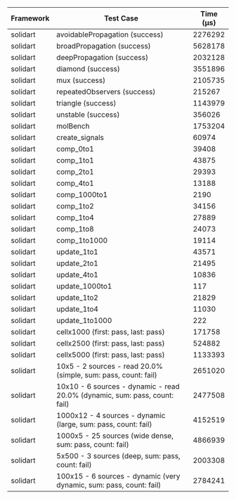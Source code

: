 | Framework | Test Case | Time (μs) |
| --- | --- | --- |
| solidart | avoidablePropagation (success) | 2276292 |
| solidart | broadPropagation (success) | 5628178 |
| solidart | deepPropagation (success) | 2032128 |
| solidart | diamond (success) | 3551896 |
| solidart | mux (success) | 2105735 |
| solidart | repeatedObservers (success) | 215267 |
| solidart | triangle (success) | 1143979 |
| solidart | unstable (success) | 356026 |
| solidart | molBench | 1753204 |
| solidart | create_signals | 60974 |
| solidart | comp_0to1 | 39408 |
| solidart | comp_1to1 | 43875 |
| solidart | comp_2to1 | 29393 |
| solidart | comp_4to1 | 13188 |
| solidart | comp_1000to1 | 2190 |
| solidart | comp_1to2 | 34156 |
| solidart | comp_1to4 | 27889 |
| solidart | comp_1to8 | 24073 |
| solidart | comp_1to1000 | 19114 |
| solidart | update_1to1 | 43571 |
| solidart | update_2to1 | 21495 |
| solidart | update_4to1 | 10836 |
| solidart | update_1000to1 | 117 |
| solidart | update_1to2 | 21829 |
| solidart | update_1to4 | 11030 |
| solidart | update_1to1000 | 222 |
| solidart | cellx1000 (first: pass, last: pass) | 171758 |
| solidart | cellx2500 (first: pass, last: pass) | 524882 |
| solidart | cellx5000 (first: pass, last: pass) | 1133393 |
| solidart | 10x5 - 2 sources - read 20.0% (simple, sum: pass, count: fail) | 2651020 |
| solidart | 10x10 - 6 sources - dynamic - read 20.0% (dynamic, sum: pass, count: fail) | 2477508 |
| solidart | 1000x12 - 4 sources - dynamic (large, sum: pass, count: fail) | 4152519 |
| solidart | 1000x5 - 25 sources (wide dense, sum: pass, count: fail) | 4866939 |
| solidart | 5x500 - 3 sources (deep, sum: pass, count: fail) | 2003308 |
| solidart | 100x15 - 6 sources - dynamic (very dynamic, sum: pass, count: fail) | 2784241 |
